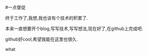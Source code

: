 #一点督促

终于工作了,我想,我也该有个技术的积累了.

本来一直想要开个blog,写写技术,写写想法,现在好了,在github上完成吧.

github好cool,希望我能在这里也很久.

what
